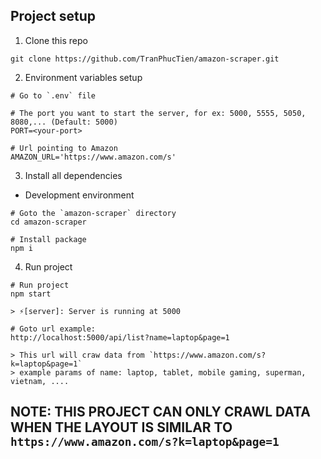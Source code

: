## Project setup

1. Clone this repo

```
git clone https://github.com/TranPhucTien/amazon-scraper.git
```

2. Environment variables setup

```
# Go to `.env` file

# The port you want to start the server, for ex: 5000, 5555, 5050, 8080,... (Default: 5000)
PORT=<your-port>

# Url pointing to Amazon
AMAZON_URL='https://www.amazon.com/s'
```

3. Install all dependencies

-   Development environment

```
# Goto the `amazon-scraper` directory
cd amazon-scraper

# Install package
npm i
```

4. Run project

```
# Run project
npm start

> ⚡️[server]: Server is running at 5000

# Goto url example:
http://localhost:5000/api/list?name=laptop&page=1

> This url will craw data from `https://www.amazon.com/s?k=laptop&page=1`
> example params of name: laptop, tablet, mobile gaming, superman, vietnam, ....
```

## NOTE: THIS PROJECT CAN ONLY CRAWL DATA WHEN THE LAYOUT IS SIMILAR TO `https://www.amazon.com/s?k=laptop&page=1`
